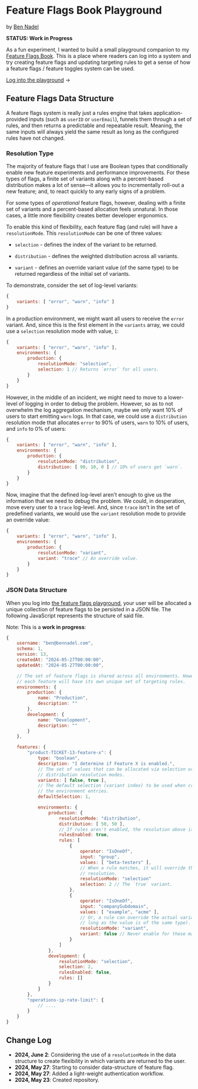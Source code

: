 
# Feature Flags Book Playground

by [Ben Nadel][ben-nadel]

**STATUS: Work in Progress**

As a fun experiment, I wanted to build a small playground companion to my [Feature Flags Book][book]. This is a place where readers can log into a system and try creating feature flags and updating targeting rules to get a sense of how a feature flags / feature toggles system can be used.

[Log into the playground][app] &rarr;

## Feature Flags Data Structure

A feature flags system is really just a rules engine that takes application-provided inputs (such as `userID` or `userEmail`), funnels them through a set of rules, and then returns a predictable and repeatable result. Meaning, the same inputs will always yield the same result as long as the configured rules have not changed.

### Resolution Type

The majority of feature flags that I use are Boolean types that conditionally enable new feature experiments and performance improvements. For these types of flags, a finite set of variants along with a percent-based distribution makes a lot of sense&mdash;it allows you to incrementally roll-out a new feature; and, to react quickly to any early signs of a problem.

For some types of _operational_ feature flags, however, dealing with a finite set of variants and a percent-based allocation feels unnatural. In those cases, a little more flexibility creates better developer ergonomics.

To enable this kind of flexibility, each feature flag (and rule) will have a `resolutionMode`. This `resolutionMode` can be one of three values:

* `selection` - defines the index of the variant to be returned.

* `distribution` - defines the weighted distribution across all variants.

* `variant` - defines an override variant value (of the same type) to be returned regardless of the initial set of variants.

To demonstrate, consider the set of log-level variants:

```js
{
	variants: [ "error", "warn", "info" ]
}
```

In a production environment, we might want all users to receive the `error` variant. And, since this is the first element in the `variants` array, we could use a `selection` resolution mode with value, `1`:

```js
{
	variants: [ "error", "warn", "info" ],
	environments: {
		production: {
			resolutionMode: "selection",
			selection: 1 // Returns `error` for all users.
		}
	}
}
```

However, in the middle of an incident, we might need to move to a lower-level of logging in order to debug the problem. However, so as to not overwhelm the log aggregation mechanism, maybe we only want 10% of users to start emitting `warn` logs. In that case, we could use a `distribution` resolution mode that allocates `error` to 90% of users, `warn` to 10% of users, and `info` to 0% of users:

```js
{
	variants: [ "error", "warn", "info" ],
	environments: {
		production: {
			resolutionMode: "distribution",
			distribution: [ 90, 10, 0 ] // 10% of users get `warn`.
		}
	}
}
```

Now, imagine that the defined log-level aren't enough to give us the information that we need to debug the problem. We could, in desperation, move every user to a `trace` log-level. And, since `trace` isn't in the set of predefined variants, we would use the `variant` resolution mode to provide an override value:

```js
{
	variants: [ "error", "warn", "info" ],
	environments: {
		production: {
			resolutionMode: "variant",
			variant: "trace" // An override value.
		}
	}
}
```

### JSON Data Structure

When you log into [the feature flags playground][app], your user will be allocated a unique collection of feature flags to be persisted in a JSON file. The following JavaScript represents the structure of said file.

Note: This is a **work in progress**:

```js
{
    username: "ben@bennadel.com",
    schema: 1,
    version: 13,
    createdAt: "2024-05-27T00:00:00",
    updatedAt: "2024-05-27T00:00:00",

    // The set of feature flags is shared across all environments. However,
    // each feature will have its own unique set of targeting rules.
    environments: {
        production: {
            name: "Production",
            description: ""
        },
        development: {
            name: "Development",
            description: ""
        }
    },

    features: {
        "product-TICKET-13-feature-x": {
            type: "boolean",
            description: "I determine if Feature X is enabled.",
            // The set of values that can be allocated via selection or
            // distribution resolution modes.
            variants: [ false, true ],
            // The default selection (variant index) to be used when creating
            // the environment entries.
            defaultSelection: 1,

            environments: {
                production: {
                	resolutionMode: "distribution",
                    distribution: [ 50, 50 ],
                    // If rules aren't enabled, the resolution above is used.
                    rulesEnabled: true,
                    rules: [
                        {
                            operator: "IsOneOf",
                            input: "group",
                            values: [ "beta-testers" ],
                            // When a rule matches, it will override the above
                            // resolution.
                            resolutionMode: "selection"
                            selection: 2 // The `true` variant.
                        },
                        {
                            operator: "IsOneOf",
                            input: "companySubdomain",
                            values: [ "example", "acme" ],
                            // Or, a rule can override the actual variant (as
                            // long as the value is of the same type).
                            resolutionMode: "variant",
                            variant: false // Never enable for these matches.
                        }
                    ]
                },
                development: {
                	resolutionMode: "selection",
                    selection: 2,
                    rulesEnabled: false,
                    rules: []
                }
            }
        },
        "operations-ip-rate-limit": {
            // ....
        }
    }
}
```

## Change Log

* **2024, June 2**: Considering the use of a `resolutionMode` in the data structure to create flexibility in which variants are returned to the user.
* **2024, May 27**: Starting to consider data-structure of feature flag.
* **2024, May 27**: Added a light-weight authentication workflow.
* **2024, May 23**: Created repository.


[app]: https://app.featureflagsbook.com/

[ben-nadel]: https://www.bennadel.com/

[book]: https://featureflagsbook.com/
